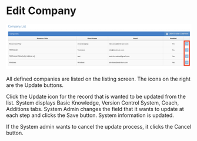 # Edit Company

![](../../.gitbook/assets/CompanyList-Update.png)

All defined companies are listed on the listing screen. The icons on the right are the Update buttons.&#x20;

&#x20;

Click the Update icon for the record that is wanted to be updated from the list. System displays Basic Knowledge, Version Control System, Coach, Additions tabs. System Admin changes the field that it wants to update at each step and clicks the Save button. System information is updated.&#x20;

&#x20;

If the System admin wants to cancel the update process, it clicks the Cancel button.&#x20;
